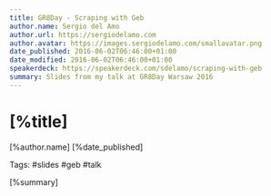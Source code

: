 ```yaml
---
title: GR8Day - Scraping with Geb
author.name: Sergio del Amo
author.url: https://sergiodelamo.com
author.avatar: https://images.sergiodelamo.com/smallavatar.png 
date_published: 2016-06-02T06:46:00+01:00
date_modified: 2016-06-02T06:46:00+01:00
speakerdeck: https://speakerdeck.com/sdelamo/scraping-with-geb
summary: Slides from my talk at GR8Day Warsaw 2016
---
```


# [%title]

[%author.name] [%date_published]

Tags: #slides #geb #talk

[%summary]

<script async class="speakerdeck-embed" data-id="92ef5d39b454402d9a58803dc1941108" data-ratio="1.33333333333333" src="//speakerdeck.com/assets/embed.js"></script>